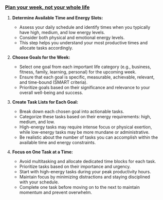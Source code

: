 ### [Plan your week, not your whole life](https://prashantchaudhari.com/2021/06/plan-your-week-not-your-whole-life-get-unstuck-stay-productive/)


1. **Determine Available Time and Energy Slots:**
   - Assess your daily schedule and identify times when you typically have high, medium, and low energy levels.
   - Consider both physical and emotional energy levels.
   - This step helps you understand your most productive times and allocate tasks accordingly.

2. **Choose Goals for the Week:**
   - Select one goal from each important life category (e.g., business, fitness, family, learning, personal) for the upcoming week.
   - Ensure that each goal is specific, measurable, achievable, relevant, and time-bound (SMART criteria).
   - Prioritize goals based on their significance and relevance to your overall well-being and success.

3. **Create Task Lists for Each Goal:**
   - Break down each chosen goal into actionable tasks.
   - Categorize these tasks based on their energy requirements: high, medium, and low.
   - High-energy tasks may require intense focus or physical exertion, while low-energy tasks may be more mundane or administrative.
   - Be realistic about the number of tasks you can accomplish within the available time and energy constraints.

4. **Focus on One Task at a Time:**
   - Avoid multitasking and allocate dedicated time blocks for each task.
   - Prioritize tasks based on their importance and urgency.
   - Start with high-energy tasks during your peak productivity hours.
   - Maintain focus by minimizing distractions and staying disciplined with your schedule.
   - Complete one task before moving on to the next to maintain momentum and prevent overwhelm.
